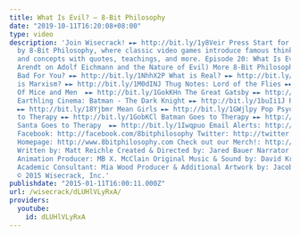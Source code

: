 ```yaml
---
title: What Is Evil? – 8-Bit Philosophy
date: "2019-10-11T16:20:08+08:00"
type: video
description: 'Join Wisecrack! ►► http://bit.ly/1y8Veir Press Start for “What is Evil?”
  by 8-Bit Philosophy, where classic video games introduce famous thinkers, problems,
  and concepts with quotes, teachings, and more. Episode 20: What Is Evil? (Hannah
  Arendt on Adolf Eichmann and the Nature of Evil) More 8-Bit Philosophy: Is Capitalism
  Bad For You? ►► http://bit.ly/1NhhX2P What is Real? ►► http://bit.ly/1HHC9g1 What
  is Marxism? ►► http://bit.ly/1M0dINJ Thug Notes: Lord of the Flies ►► http://bit.ly/19RhTe0
  Of Mice and Men  ►► http://bit.ly/1GokKHn The Great Gatsby ►► http://bit.ly/1BoYKqs
  Earthling Cinema: Batman - The Dark Knight ►► http://bit.ly/1buIi1J Pulp Fiction
  ►► http://bit.ly/18Yjbmr Mean Girls ►► http://bit.ly/1GWjlpy Pop Psych: Mario Goes
  to Therapy ►► http://bit.ly/1GobKCl Batman Goes to Therapy ►► http://bit.ly/1xhmXCy
  Santa Goes to Therapy  ►► http://bit.ly/1Iwqpuo Email Alerts: http://eepurl.com/bcSRD9
  Facebook: http://facebook.com/8bitphilosophy Twitter: http://twitter.com/8bitphilosophy
  Homepage: http://www.8bitphilosophy.com Check out our Merch!: http://www.wisecrack.co/store
  Written by: Matt Reichle Created & Directed by: Jared Bauer Narrator: Nathan Lowe
  Animation Producer: MB X. McClain Original Music & Sound by: David Krystal (http://www.davidkrystalmusic.com)
  Academic Consultant: Mia Wood Producer & Additional Artwork by: Jacob S. Salamon
  © 2015 Wisecrack, Inc.'
publishdate: "2015-01-11T16:00:11.000Z"
url: /wisecrack/dLUHlVLyRxA/
providers:
  youtube:
    id: dLUHlVLyRxA
---
```

